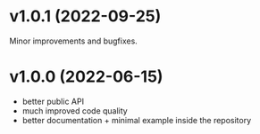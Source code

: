 # v1.0.1 (2022-09-25)
Minor improvements and bugfixes.

# v1.0.0 (2022-06-15)
- better public API
- much improved code quality
- better documentation + minimal example inside the repository
